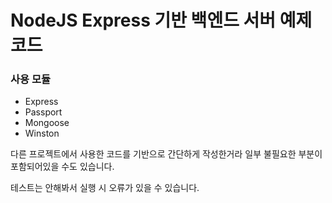 # NodeJS Express 기반 백엔드 서버 예제 코드

### 사용 모듈

* Express
* Passport
* Mongoose
* Winston


다른 프로젝트에서 사용한 코드를 기반으로 간단하게 작성한거라
일부 불필요한 부분이 포함되어있을 수도 있습니다.


테스트는 안해봐서 실행 시 오류가 있을 수 있습니다.
